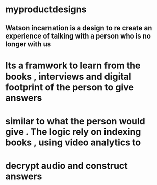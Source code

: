 # myproductdesigns

## Watson incarnation is a design to re create an experience of talking with a person who is no longer with us 
#  Its a framwork to learn from the books , interviews and digital footprint of the person to give answers 
#  similar to what the person would give . The logic rely on indexing books , using video analytics to 
#  decrypt audio and construct answers 
